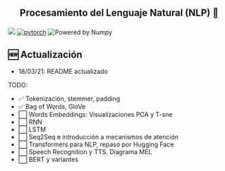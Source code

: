 <h2 align="center">
<p>Procesamiento del Lenguaje Natural (NLP) 💬</p>
</h2>

[![](https://img.shields.io/pypi/pyversions/scikit-learn.svg)](https://www.python.org/)
[![pytorch](https://img.shields.io/badge/PyTorch-1.7-EE4C2C.svg?style=flat&logo=pytorch)](https://pytorch.org)
![Powered by Numpy](https://img.shields.io/badge/powered%20by-Numpy-blue.svg?style=flat&colorA=57BAF9&colorB=007D8A)



## 🆕 Actualización
- 18/03/21: README actualizado

 TODO:
- ✅ Tokenización, stemmer, padding
- ✅ Bag of Words, GloVe
- ⬜️ Words Embeddings: Visualizaciones PCA y T-sne
- ⬜️ RNN
- ⬜️ LSTM
- ⬜️ Seq2Seq e introducción a mecanismos de atención
- ⬜️ Transformers para NLP, repaso por Hugging Face 
- ⬜️ Speech Recognition y TTS. Diagrama MEL
- ⬜️ BERT y variantes


